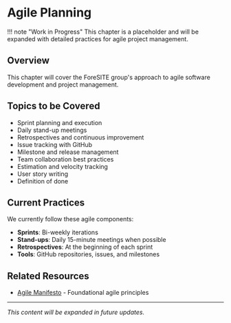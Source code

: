 # Agile Planning

!!! note "Work in Progress"
    This chapter is a placeholder and will be expanded with detailed practices for agile project management.

## Overview

This chapter will cover the ForeSITE group's approach to agile software development and project management.

## Topics to be Covered

- Sprint planning and execution
- Daily stand-up meetings
- Retrospectives and continuous improvement
- Issue tracking with GitHub
- Milestone and release management
- Team collaboration best practices
- Estimation and velocity tracking
- User story writing
- Definition of done

## Current Practices

We currently follow these agile components:

- **Sprints**: Bi-weekly iterations
- **Stand-ups**: Daily 15-minute meetings when possible
- **Retrospectives**: At the beginning of each sprint
- **Tools**: GitHub repositories, issues, and milestones

## Related Resources

- [Agile Manifesto](https://agilemanifesto.org/) - Foundational agile principles

---

*This content will be expanded in future updates.*